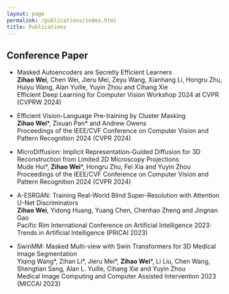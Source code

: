 ```yaml
---
layout: page
permalink: /publications/index.html
title: Publications
---
```


## Conference Paper

- Masked Autoencoders are Secretly Efficient Learners
<br>**Zihao Wei**, Chen Wei, Jieru Mei, Zeyu Wang, Xianhang Li, Hongru Zhu, Huiyu Wang, Alan Yuille, Yuyin Zhou and Cihang Xie
<br> Efficient Deep Learning for Computer Vision Workshop 2024 at CVPR (CVPRW 2024)

- Efficient Vision-Language Pre-training by Cluster Masking
<br>**Zihao Wei***, Zixuan Pan* and Andrew Owens
<br> Proceedings of the IEEE/CVF Conference on Computer Vision and Pattern Recognition 2024 (CVPR 2024)

- MicroDiffusion: Implicit Representation-Guided Diffusion for 3D Reconstruction from Limited 2D Microscopy Projections
<br> Mude Hui*, **Zihao Wei***, Hongru Zhu, Fei Xia and Yuyin Zhou
<br> Proceedings of the IEEE/CVF Conference on Computer Vision and Pattern Recognition 2024 (CVPR 2024)


- A-ESRGAN: Training Real-World Blind Super-Resolution with Attention U-Net Discriminators
<br> **Zihao Wei**, Yidong Huang, Yuang Chen, Chenhao Zheng and Jingnan Gao
<br> Pacific Rim International Conference on Artificial Intelligence 2023: Trends in Artificial Intelligence (PRICAI 2023)

- SwinMM: Masked Multi-view with Swin Transformers for 3D Medical Image Segmentation
<br>Yiqing Wang*, Zihan Li*, Jieru Mei*, **Zihao Wei***, Li Liu, Chen Wang, Shengtian Sang, Alan L. Yuille, Cihang Xie and Yuyin Zhou
<br> Medical Image Computing and Computer Assisted Intervention 2023 (MICCAI 2023)




